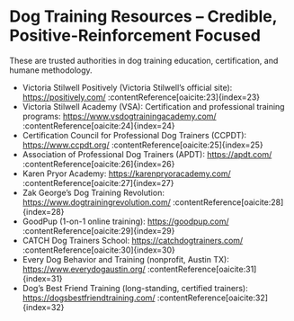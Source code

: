 # Dog Training Resources – Credible, Positive-Reinforcement Focused

These are trusted authorities in dog training education, certification, and humane methodology.

- Victoria Stilwell Positively (Victoria Stilwell’s official site): https://positively.com/ :contentReference[oaicite:23]{index=23}  
- Victoria Stilwell Academy (VSA): Certification and professional training programs: https://www.vsdogtrainingacademy.com/ :contentReference[oaicite:24]{index=24}  
- Certification Council for Professional Dog Trainers (CCPDT): https://www.ccpdt.org/ :contentReference[oaicite:25]{index=25}  
- Association of Professional Dog Trainers (APDT): https://apdt.com/ :contentReference[oaicite:26]{index=26}  
- Karen Pryor Academy: https://karenpryoracademy.com/ :contentReference[oaicite:27]{index=27}  
- Zak George’s Dog Training Revolution: https://www.dogtrainingrevolution.com/ :contentReference[oaicite:28]{index=28}  
- GoodPup (1-on-1 online training): https://goodpup.com/ :contentReference[oaicite:29]{index=29}  
- CATCH Dog Trainers School: https://catchdogtrainers.com/ :contentReference[oaicite:30]{index=30}  
- Every Dog Behavior and Training (nonprofit, Austin TX): https://www.everydogaustin.org/ :contentReference[oaicite:31]{index=31}  
- Dog’s Best Friend Training (long-standing, certified trainers): https://dogsbestfriendtraining.com/ :contentReference[oaicite:32]{index=32}  
